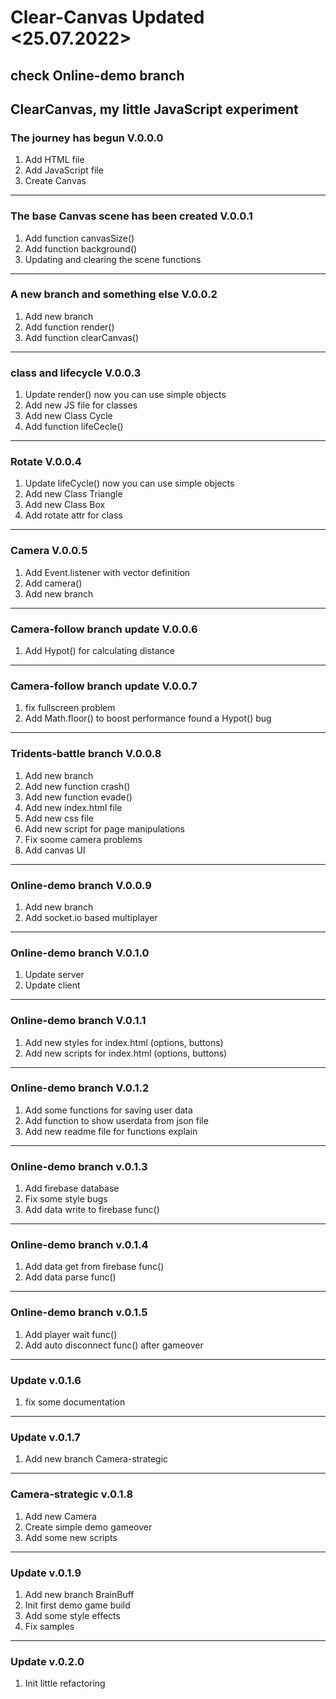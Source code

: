 # Clear-Canvas Updated <25.07.2022>

## check Online-demo branch

## ClearCanvas, my little JavaScript experiment

### The journey has begun V.0.0.0

1. Add HTML file
2. Add JavaScript file
3. Create Canvas

---

### The base Canvas scene has been created V.0.0.1

1. Add function canvasSize()
2. Add function background()
3. Updating and clearing the scene functions

---

### A new branch and something else V.0.0.2

1. Add new branch
2. Add function render()
3. Add function clearCanvas()

---

### class and lifecycle V.0.0.3

1. Update render() now you can use simple objects
2. Add new JS file for classes
3. Add new Class Cycle
4. Add function lifeCecle()

---

### Rotate V.0.0.4

1. Update lifeCycle() now you can use simple objects
2. Add new Class Triangle
3. Add new Class Box
4. Add rotate attr for class

---

### Camera V.0.0.5

1. Add Event.listener with vector definition
2. Add camera()
3. Add new branch

---

### Camera-follow branch update V.0.0.6

1. Add Hypot() for calculating distance

---

### Camera-follow branch update V.0.0.7

1. fix fullscreen problem
2. Add Math.floor() to boost performance
   found a Hypot() bug

---

### Tridents-battle branch V.0.0.8

1. Add new branch
2. Add new function crash()
3. Add new function evade()
4. Add new index.html file
5. Add new css file
6. Add new script for page manipulations
7. Fix soome camera problems
8. Add canvas UI

---

### Online-demo branch V.0.0.9

1. Add new branch
2. Add socket.io based multiplayer

---

### Online-demo branch V.0.1.0

1. Update server
2. Update client

---

### Online-demo branch V.0.1.1

1. Add new styles for index.html (options, buttons)
2. Add new scripts for index.html (options, buttons)

---

### Online-demo branch V.0.1.2

1. Add some functions for saving user data
2. Add function to show userdata from json file
3. Add new readme file for functions explain

---

### Online-demo branch v.0.1.3

1. Add firebase database
2. Fix some style bugs
3. Add data write to firebase func()

---

### Online-demo branch v.0.1.4

1. Add data get from firebase func()
2. Add data parse func()

---

### Online-demo branch v.0.1.5

1. Add player wait func()
2. Add auto disconnect func() after gameover

---

### Update v.0.1.6

1. fix some documentation

---

### Update v.0.1.7

1. Add new branch Camera-strategic

---

### Camera-strategic v.0.1.8

1. Add new Camera
2. Create simple demo gameover
3. Add some new scripts

---

### Update v.0.1.9

1. Add new branch BrainBuff
2. Init first demo game build
3. Add some style effects
4. Fix samples

---

### Update v.0.2.0

1. Init little refactoring
